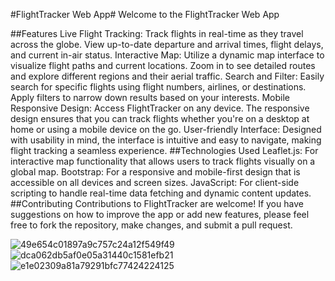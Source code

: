 #FlightTracker Web App#
Welcome to the FlightTracker Web App

##Features
Live Flight Tracking: Track flights in real-time as they travel across the globe. View up-to-date departure and arrival times, flight delays, and current in-air status.
Interactive Map: Utilize a dynamic map interface to visualize flight paths and current locations. Zoom in to see detailed routes and explore different regions and their aerial traffic.
Search and Filter: Easily search for specific flights using flight numbers, airlines, or destinations. Apply filters to narrow down results based on your interests.
Mobile Responsive Design: Access FlightTracker on any device. The responsive design ensures that you can track flights whether you're on a desktop at home or using a mobile device on the go.
User-friendly Interface: Designed with usability in mind, the interface is intuitive and easy to navigate, making flight tracking a seamless experience.
##Technologies Used
Leaflet.js: For interactive map functionality that allows users to track flights visually on a global map.
Bootstrap: For a responsive and mobile-first design that is accessible on all devices and screen sizes.
JavaScript: For client-side scripting to handle real-time data fetching and dynamic content updates.
##Contributing
Contributions to FlightTracker are welcome! If you have suggestions on how to improve the app or add new features, please feel free to fork the repository, make changes, and submit a pull request.


![49e654c01897a9c757c24a12f549f49](https://github.com/xiaoguaishou0202yy/flight_tracking/assets/158022313/50448550-88fb-4225-820f-024ac44e59f5)
![dca062db5af0e05a31440c1581efb21](https://github.com/xiaoguaishou0202yy/flight_tracking/assets/158022313/a03f3496-0251-4689-a2c7-5ddf32d73dc0)
![e1e02309a81a79291bfc77424224125](https://github.com/xiaoguaishou0202yy/flight_tracking/assets/158022313/9e50aaf1-5845-468b-84d0-f7c248422a24)
